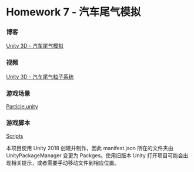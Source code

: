# Homework 7 - 汽车尾气模拟

### 博客

[Unity 3D - 汽车尾气模拟](https://xungerrrr.github.io/2018/05/29/Unity-3D-%E6%B1%BD%E8%BD%A6%E5%B0%BE%E6%B0%94%E6%A8%A1%E6%8B%9F/)

### 视频

[Unity 3D - 汽车尾气粒子系统](http://v.youku.com/v_show/id_XMzYzMzg0MDgzNg==.html?spm=a2h3j.8428770.3416059.1/)

### 游戏场景

[Particle.unity](Particle/Assets/Scenes/Particle.unity)

### 游戏脚本
[Scripts](Particle/Assets/Scripts)

本项目使用 Unity 2018 创建并制作，因此 manifest.json 所在的文件夹由 UnityPackageManager 变更为 Packges。使用旧版本 Unity 打开项目可能会出现相关提示，或者需要手动移动文件到相应位置。